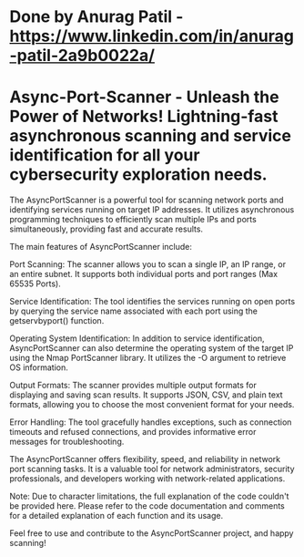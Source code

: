 # Done by Anurag Patil - https://www.linkedin.com/in/anurag-patil-2a9b0022a/
# Async-Port-Scanner - Unleash the Power of Networks! Lightning-fast asynchronous scanning and service identification for all your cybersecurity exploration needs.

The AsyncPortScanner is a powerful tool for scanning network ports and identifying services running on target IP addresses. It utilizes asynchronous programming techniques to efficiently scan multiple IPs and ports simultaneously, providing fast and accurate results.

The main features of AsyncPortScanner include:

Port Scanning: The scanner allows you to scan a single IP, an IP range, or an entire subnet. It supports both individual ports and port ranges (Max 65535 Ports).

Service Identification: The tool identifies the services running on open ports by querying the service name associated with each port using the getservbyport() function.

Operating System Identification: In addition to service identification, AsyncPortScanner can also determine the operating system of the target IP using the Nmap PortScanner library. It utilizes the -O argument to retrieve OS information.

Output Formats: The scanner provides multiple output formats for displaying and saving scan results. It supports JSON, CSV, and plain text formats, allowing you to choose the most convenient format for your needs.

Error Handling: The tool gracefully handles exceptions, such as connection timeouts and refused connections, and provides informative error messages for troubleshooting.

The AsyncPortScanner offers flexibility, speed, and reliability in network port scanning tasks. It is a valuable tool for network administrators, security professionals, and developers working with network-related applications.

Note: Due to character limitations, the full explanation of the code couldn't be provided here. Please refer to the code documentation and comments for a detailed explanation of each function and its usage.

Feel free to use and contribute to the AsyncPortScanner project, and happy scanning!
